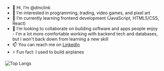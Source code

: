 - 👋 Hi, I’m @dmclink
- 👀 I’m interested in programming, trading, video games, and pixel art
- 🌱 I’m currently learning frontend development (JavaScript, HTML5/CSS, React)
- 💞️ I’m looking to collaborate on building software and apps people enjoy
      - I'm a lot more comfortable working with backend tech and databases, but I won't back down from learning a new skill
- 📫 You can reach me on [LinkedIn](https://www.linkedin.com/in/dmclink)
- ⚡ Fun fact: I used to build airplanes

![Top Langs](https://github-readme-stats.vercel.app/api/top-langs/?username=dmclink&layout=compact)

<!---
dmclink/dmclink is a ✨ special ✨ repository because its `README.md` (this file) appears on your GitHub profile.
You can click the Preview link to take a look at your changes.
--->
